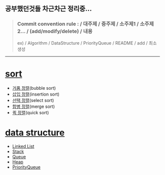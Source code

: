 공부했던것들 차근차근 정리중...        
---------------------------------------
> ### Commit convention rule : / 대주제 / 중주제 / 소주제1 / 소주제2... / (add/modify/delete) / 내용
> ex) / Algorithm / DataStructure / PriorityQueue / README / add / 최소생성
--------------------------------------- 

  
# [sort](https://github.com/thdrlcks784/Algorithm/tree/main/sort)
  * [거품 정렬](https://github.com/thdrlcks784/Algorithm/tree/main/sort/bubble_sort)(bubble sort)  
  * [삽입 정렬](https://github.com/thdrlcks784/Algorithm/tree/main/sort/insertion_sort)(insertion sort)  
  * [선택 정렬](https://github.com/thdrlcks784/Algorithm/tree/main/sort/select_sort)(select sort)  
  * [합병 정렬](https://github.com/thdrlcks784/Algorithm/tree/main/sort/merge_sort)(merge sort)  
  * [퀵 정렬](https://github.com/thdrlcks784/Algorithm/tree/main/sort/quick_sort)(quick sort)  
# [data structure](https://github.com/thdrlcks784/Algorithm/tree/main/data_structure)  
  * [Linked List](https://github.com/thdrlcks784/Algorithm/tree/main/data_structure/Linked_List)
  * [Stack](https://github.com/thdrlcks784/Algorithm/tree/main/data_structure/Stack)
  * [Queue](https://github.com/thdrlcks784/Algorithm/tree/main/data_structure/Queue)
  * [Heap](https://github.com/thdrlcks784/Algorithm/tree/main/data_structure/Heap)
  * [PriorityQueue](https://github.com/thdrlcks784/Algorithm/tree/main/data_structure/Priority_Queue)
